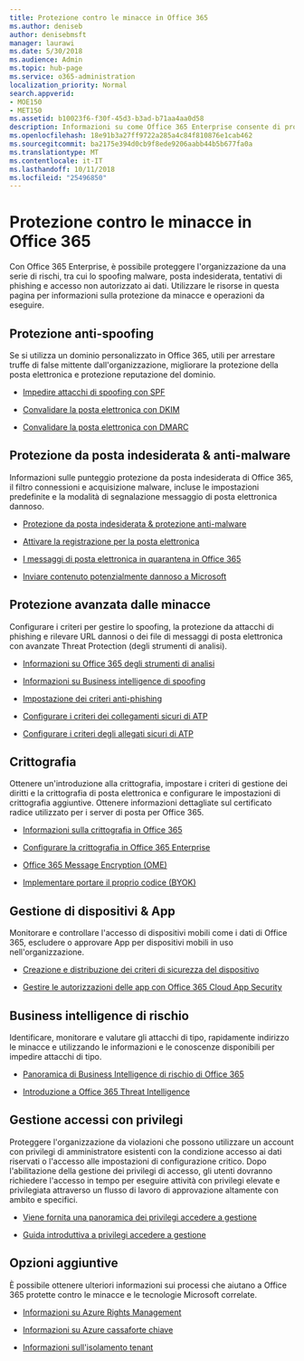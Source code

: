 ```yaml
---
title: Protezione contro le minacce in Office 365
ms.author: deniseb
author: denisebmsft
manager: laurawi
ms.date: 5/30/2018
ms.audience: Admin
ms.topic: hub-page
ms.service: o365-administration
localization_priority: Normal
search.appverid:
- MOE150
- MET150
ms.assetid: b10023f6-f30f-45d3-b3ad-b71aa4aa0d58
description: Informazioni su come Office 365 Enterprise consente di proteggere l'organizzazione da una serie di rischi, tra cui lo spoofing malware, posta indesiderata, tentativi di phishing e accesso non autorizzato ai dati.
ms.openlocfilehash: 18e91b3a27ff9722a285a4c84f810876e1cab462
ms.sourcegitcommit: ba2175e394d0cb9f8ede9206aabb44b5b677fa0a
ms.translationtype: MT
ms.contentlocale: it-IT
ms.lasthandoff: 10/11/2018
ms.locfileid: "25496850"
---
```

# <a name="protect-against-threats-in-office-365"></a>Protezione contro le minacce in Office 365

Con Office 365 Enterprise, è possibile proteggere l'organizzazione da una serie di rischi, tra cui lo spoofing malware, posta indesiderata, tentativi di phishing e accesso non autorizzato ai dati. Utilizzare le risorse in questa pagina per informazioni sulla protezione da minacce e operazioni da eseguire.
  
## <a name="anti-spoofing"></a>Protezione anti-spoofing

Se si utilizza un dominio personalizzato in Office 365, utili per arrestare truffe di false mittente dall'organizzazione, migliorare la protezione della posta elettronica e protezione reputazione del dominio.
  
- [Impedire attacchi di spoofing con SPF](https://go.microsoft.com/fwlink/?linkid=851943)
    
- [Convalidare la posta elettronica con DKIM](https://go.microsoft.com/fwlink/?linkid=851944)
    
- [Convalidare la posta elettronica con DMARC](https://go.microsoft.com/fwlink/?linkid=832951)
    
## <a name="anti-spam-amp-anti-malware"></a>Protezione da posta indesiderata &amp; anti-malware

Informazioni sulle punteggio protezione da posta indesiderata di Office 365, il filtro connessioni e acquisizione malware, incluse le impostazioni predefinite e la modalità di segnalazione messaggio di posta elettronica dannoso.
  
- [Protezione da posta indesiderata &amp; protezione anti-malware](anti-spam-and-anti-malware-protection.md)
    
- [Attivare la registrazione per la posta elettronica](https://technet.microsoft.com/en-us/library/dn879651.aspx)
    
- [I messaggi di posta elettronica in quarantena in Office 365](quarantine-email-messages.md)
    
- [Inviare contenuto potenzialmente dannoso a Microsoft](https://technet.microsoft.com/en-us/library/dn762129%28v=exchg.150%29.aspx)
    
## <a name="advanced-threat-protection"></a>Protezione avanzata dalle minacce

Configurare i criteri per gestire lo spoofing, la protezione da attacchi di phishing e rilevare URL dannosi o dei file di messaggi di posta elettronica con avanzate Threat Protection (degli strumenti di analisi).
  
- [Informazioni su Office 365 degli strumenti di analisi](office-365-atp.md)
    
- [Informazioni su Business intelligence di spoofing](learn-about-spoof-intelligence.md)
    
- [Impostazione dei criteri anti-phishing](set-up-anti-phishing-policies.md)
    
- [Configurare i criteri dei collegamenti sicuri di ATP](set-up-atp-safe-links-policies.md)
    
- [Configurare i criteri degli allegati sicuri di ATP](set-up-atp-safe-attachments-policies.md)
    
## <a name="encryption"></a>Crittografia

Ottenere un'introduzione alla crittografia, impostare i criteri di gestione dei diritti e la crittografia di posta elettronica e configurare le impostazioni di crittografia aggiuntive. Ottenere informazioni dettagliate sul certificato radice utilizzato per i server di posta per Office 365.
  
- [Informazioni sulla crittografia in Office 365](encryption.md)
    
- [Configurare la crittografia in Office 365 Enterprise](set-up-encryption.md)
    
- [Office 365 Message Encryption (OME)](ome.md)
    
- [Implementare portare il proprio codice (BYOK)](https://docs.microsoft.com/azure/key-vault/key-vault-hsm-protected-keys#implementing-bring-your-own-key-byok-for-azure-key-vault)
    
## <a name="managing-devices-amp-apps"></a>Gestione di dispositivi &amp; App

Monitorare e controllare l'accesso di dispositivi mobili come i dati di Office 365, escludere o approvare App per dispositivi mobili in uso nell'organizzazione.
  
- [Creazione e distribuzione dei criteri di sicurezza del dispositivo](https://support.office.com/article/d310f556-8bfb-497b-9bd7-fe3c36ea2fd6)
    
- [Gestire le autorizzazioni delle app con Office 365 Cloud App Security](manage-app-permissions-in-ocas.md)
    
## <a name="threat-intelligence"></a>Business intelligence di rischio

Identificare, monitorare e valutare gli attacchi di tipo, rapidamente indirizzo le minacce e utilizzando le informazioni e le conoscenze disponibili per impedire attacchi di tipo.
  
- [Panoramica di Business Intelligence di rischio di Office 365](office-365-ti.md)
    
- [Introduzione a Office 365 Threat Intelligence](get-started-with-ti.md)
    
## <a name="privileged-access-management"></a>Gestione accessi con privilegi

Proteggere l'organizzazione da violazioni che possono utilizzare un account con privilegi di amministratore esistenti con la condizione accesso ai dati riservati o l'accesso alle impostazioni di configurazione critico. Dopo l'abilitazione della gestione dei privilegi di accesso, gli utenti dovranno richiedere l'accesso in tempo per eseguire attività con privilegi elevate e privilegiata attraverso un flusso di lavoro di approvazione altamente con ambito e specifici.
  
- [Viene fornita una panoramica dei privilegi accedere a gestione](privileged-access-management-overview.md)
    
- [Guida introduttiva a privilegi accedere a gestione](privileged-access-management-configuration.md)

## <a name="additional-options"></a>Opzioni aggiuntive

È possibile ottenere ulteriori informazioni sui processi che aiutano a Office 365 protette contro le minacce e le tecnologie Microsoft correlate.
  
- [Informazioni su Azure Rights Management](https://docs.microsoft.com/information-protection/understand-explore/what-is-azure-rms)
    
- [Informazioni su Azure cassaforte chiave](https://docs.microsoft.com/azure/key-vault/)
    
- [Informazioni sull'isolamento tenant](http://download.microsoft.com/download/3/F/0/3F0420A2-657B-44B6-B21E-D7BD98A94390/Tenant%20Isolation%20in%20Office%20365.pdf)
    


